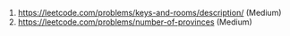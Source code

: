 1. https://leetcode.com/problems/keys-and-rooms/description/ (Medium)
2. https://leetcode.com/problems/number-of-provinces (Medium)
